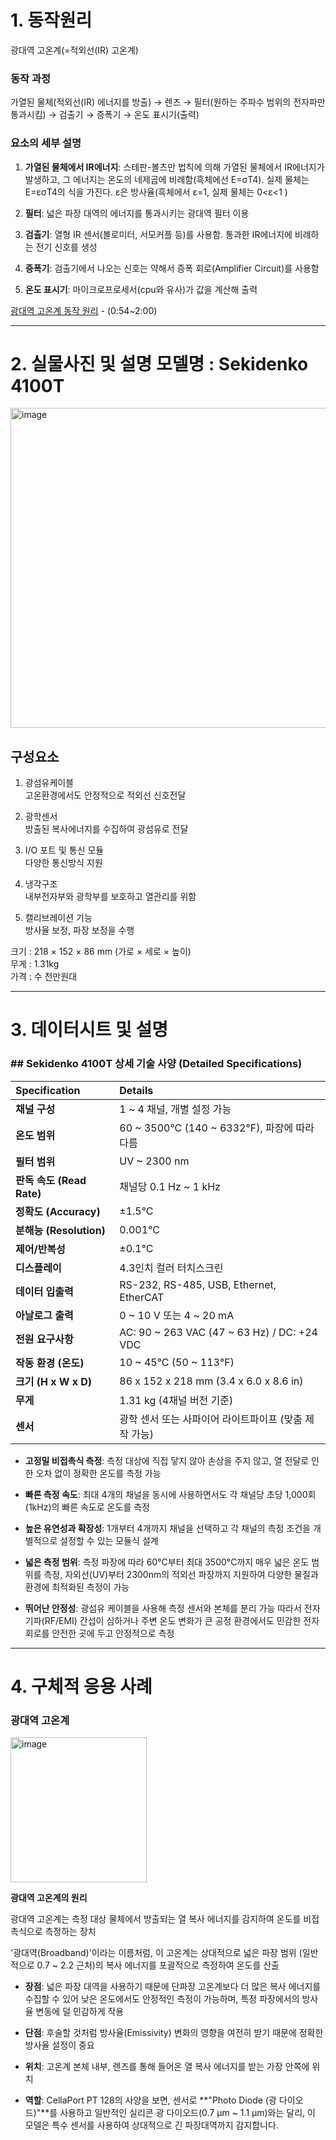 # 1. 동작원리
광대역 고온계(=적외선(IR) 고온계)
</br>

### 동작 과정
가열된 물체(적외선(IR) 에너지를 방출) → 렌즈 → 필터(원하는 주파수 범위의 전자파만 통과시킴) → 검출기 → 증폭기 → 온도 표시기(출력)

### 요소의 세부 설명
1) **가열된 물체에서 IR에너지**: 스테판-볼츠만 법칙에 의해 가열된 물체에서 IR에너지가 발생하고, 그 에너지는 온도의 네제곱에 비례함(흑체에선 E=σT4). 실제 물체는 E=εσT4의 식을 가진다. ε은 방사율(흑체에서 ε=1, 실제 물체는 0<ε<1 )

2) **필터**: 넓은 파장 대역의 에너지를 통과시키는 광대역 필터 이용

3) **검출기**: 열형 IR 센서(볼로미터, 서모커플 등)를 사용함. 통과한 IR에너지에 비례하는 전기 신호를 생성

4) **증폭기**: 검출기에서 나오는 신호는 약해서 증폭 회로(Amplifier Circuit)를 사용함

5) **온도 표시기**: 마이크로프로세서(cpu와 유사)가 값을 계산해 출력



[광대역 고온계 동작 원리](https://www.youtube.com/watch?v=QAs4OiYTCN8) - (0:54~2:00)


---

# 2. 실물사진 및 설명 모델명 : Sekidenko 4100T  
  
<img width="974" height="512" alt="image" src="https://github.com/user-attachments/assets/65fdad23-264d-42e7-9fcf-3bf1de66256d" />

## 구성요소
1) 광섬유케이블  
고온환경에서도 안정적으로 적외선 신호전달  
  
2) 광학센서  
방출된 복사에너지를 수집하여 광섬유로 전달  
  
3) I/O 포트 및 통신 모듈  
다양한 통신방식 지원  
  
4) 냉각구조  
내부전자부와 광학부를 보호하고 열관리를 위함  
  
5) 캘리브레이션 기능  
방사율 보정, 파장 보정을 수행  
  
크기 : 218 × 152 × 86 mm (가로 × 세로 × 높이)  
무게 : 1.31kg  
가격 : 수 천만원대  
  
---

# 3. 데이터시트 및 설명

### ## Sekidenko 4100T 상세 기술 사양 (Detailed Specifications)

| Specification | Details |
| :--- | :--- |
| **채널 구성** | 1 ~ 4 채널, 개별 설정 가능 |
| **온도 범위** | 60 ~ 3500°C (140 ~ 6332°F), 파장에 따라 다름 |
| **필터 범위** | UV ~ 2300 nm |
| **판독 속도 (Read Rate)** | 채널당 0.1 Hz ~ 1 kHz |
| **정확도 (Accuracy)** | ±1.5°C |
| **분해능 (Resolution)** | 0.001°C |
| **제어/반복성** | ±0.1°C |
| **디스플레이** | 4.3인치 컬러 터치스크린 |
| **데이터 입출력** | RS-232, RS-485, USB, Ethernet, EtherCAT |
| **아날로그 출력** | 0 ~ 10 V 또는 4 ~ 20 mA |
| **전원 요구사항** | AC: 90 ~ 263 VAC (47 ~ 63 Hz) / DC: +24 VDC |
| **작동 환경 (온도)** | 10 ~ 45°C (50 ~ 113°F) |
| **크기 (H x W x D)** | 86 x 152 x 218 mm (3.4 x 6.0 x 8.6 in) |
| **무게** | 1.31 kg (4채널 버전 기준) |
| **센서** | 광학 센서 또는 사파이어 라이트파이프 (맞춤 제작 가능) |

* **고정밀 비접촉식 측정**: 측정 대상에 직접 닿지 않아 손상을 주지 않고, 열 전달로 인한 오차 없이 정확한 온도를 측정 가능

* **빠른 측정 속도**: 최대 4개의 채널을 동시에 사용하면서도 각 채널당 초당 1,000회(1kHz)의 빠른 속도로 온도를 측정

* **높은 유연성과 확장성**: 1개부터 4개까지 채널을 선택하고 각 채널의 측정 조건을 개별적으로 설정할 수 있는 모듈식 설계

* **넓은 측정 범위**: 측정 파장에 따라 60°C부터 최대 3500°C까지 매우 넓은 온도 범위를 측정, 자외선(UV)부터 2300nm의 적외선 파장까지 지원하여 다양한 물질과 환경에 최적화된 측정이 가능

* **뛰어난 안정성**: 광섬유 케이블을 사용해 측정 센서와 본체를 분리 가능 따라서 전자기파(RF/EMI) 간섭이 심하거나 주변 온도 변화가 큰 공정 환경에서도 민감한 전자회로를 안전한 곳에 두고 안정적으로 측정


---

# 4. 구체적 응용 사례

### **광대역 고온계**
<img width="218" height="232" alt="image" src="https://github.com/user-attachments/assets/d6005f41-0092-4bff-bec4-a8abdac9d066" />

**광대역 고온계의 원리**

광대역 고온계는 측정 대상 물체에서 방출되는 열 복사 에너지를 감지하여 온도를 비접촉식으로 측정하는 장치

'광대역(Broadband)'이라는 이름처럼, 이 고온계는 상대적으로 넓은 파장 범위 (일반적으로 0.7 ~ 2.2 근처)의 복사 에너지를 포괄적으로 측정하여 온도를 산출

* **장점**: 넓은 파장 대역을 사용하기 때문에 단파장 고온계보다 더 많은 복사 에너지를 수집할 수 있어 낮은 온도에서도 안정적인 측정이 가능하며, 특정 파장에서의 방사율 변동에 덜 민감하게 작용

* **단점**: 후술할 것처럼 방사율(Emissivity) 변화의 영향을 여전히 받기 때문에 정확한 방사율 설정이 중요

* **위치**: 고온계 본체 내부, 렌즈를 통해 들어온 열 복사 에너지를 받는 가장 안쪽에 위치

* **역할**: CellaPort PT 128의 사양을 보면, 센서로 **"Photo Diode (광 다이오드)"**를 사용하고 일반적인 실리콘 광 다이오드(0.7 μm ~ 1.1 μm)와는 달리, 이 모델은 특수 센서를 사용하여 상대적으로 긴 파장대역까지 감지합니다.  



